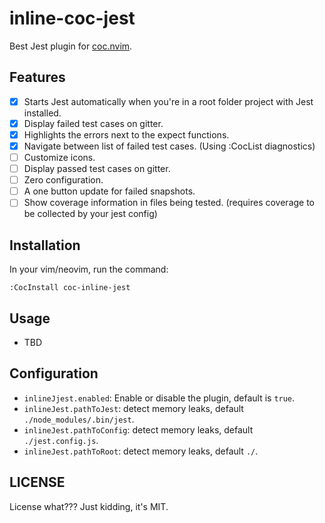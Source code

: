 # inline-coc-jest

Best Jest plugin for [coc.nvim](https://github.com/khanghoang/coc.nvim).

## Features

* [x] Starts Jest automatically when you're in a root folder project with Jest installed.
* [x] Display failed test cases on gitter.
* [x] Highlights the errors next to the expect functions.
* [x] Navigate between list of failed test cases. (Using :CocList diagnostics)
* [ ] Customize icons.
* [ ] Display passed test cases on gitter.
* [ ] Zero configuration.
* [ ] A one button update for failed snapshots.
* [ ] Show coverage information in files being tested. (requires coverage to be collected by your jest config)

## Installation

In your vim/neovim, run the command:

```vim
:CocInstall coc-inline-jest
```

## Usage

- TBD

## Configuration

- `inlineJjest.enabled`: Enable or disable the plugin, default is `true`.
- `inlineJest.pathToJest`: detect memory leaks, default `./node_modules/.bin/jest`.
- `inlineJest.pathToConfig`: detect memory leaks, default `./jest.config.js`.
- `inlineJest.pathToRoot`: detect memory leaks, default `./`.

## LICENSE

License what??? Just kidding, it's MIT.
